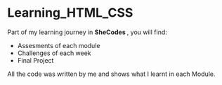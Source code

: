# Learning_HTML_CSS 
Part of my learning journey in <strong> SheCodes </strong>, you will find:
- Assesments of each module
- Challenges of each week
- Final Project

All the code was written by me and shows what I learnt in each Module.
<!---
karybeca/karybeca is a ✨ special ✨ repository because its `README.md` (this file) appears on your GitHub profile.
You can click the Preview link to take a look at your changes.
--->
